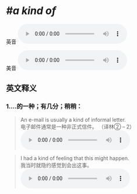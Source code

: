 # ***\#a kind of*** 
英音
<audio src="./media/a kind of1_AAC.aac" controls="controls"></audio>

美音
<audio src="./media/a kind of2_AAC.aac" controls="controls"></audio>



  

英文释义
---
### 1.**…的一种；有几分；稍稍：**  

 > An e-mail is usually a kind of informal letter.  
 > 电子邮件通常是一种非正式信件。  （译林② – 2）  
<audio src="./media/kind1-3.aac" controls="controls"></audio>

 > I had a kind of feeling that this might happen.  
 > 我当时就隐约感觉到会出这事。    
<audio src="./media/kind1-4.aac" controls="controls"></audio>


